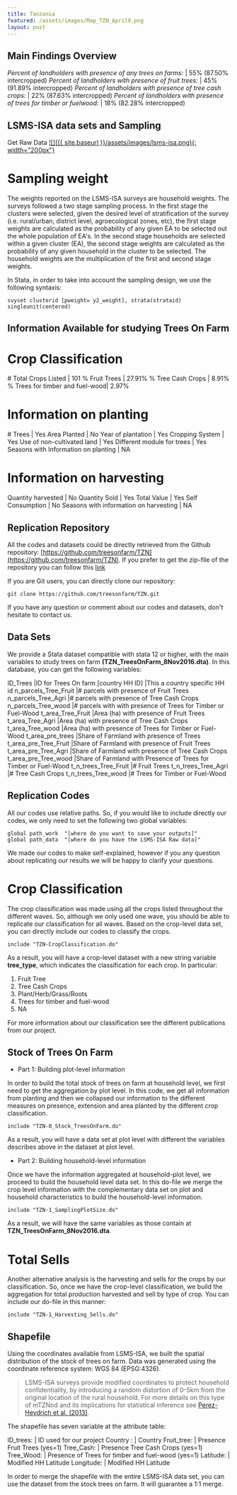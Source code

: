 ```yaml
---
title: Tanzania
featured: /assets/images/Map_TZN_April9.png
layout: post
---
```


## Main Findings Overview

*Percent of landholders with presence of any trees on farms:* | 55% (87.50% intercropped) 
*Percent of landholders with presence of fruit trees:* | 45% (91.89% intercropped)
*Percent of landholders with presence of tree cash crops:* | 22% (87.63% intercropped)
*Percent of landholders with presence of trees for timber or fuelwood:* | 18% (82.28% intercropped)

## LSMS-ISA data sets and Sampling

Get Raw Data
 [![]({{ site.baseurl }}/assets/images/lsms-isa.png){: width="200px"}](http://econ.worldbank.org/WBSITE/EXTERNAL/EXTDEC/EXTRESEARCH/EXTLSMS/0,,contentMDK:23635522~pagePK:64168445~piPK:64168309~theSitePK:3358997,00.html)

# Sampling weight

The weights reported on the LSMS-ISA surveys are household weights. The surveys followed a two stage sampling process. In the first stage the clusters were selected, given the desired level of stratification of the survey (i.e. rural/urban, district level, agroecological zones, etc), the first stage weights are calculated as the probability of any given EA to be selected out the whole population of EA's. In the second stage households are selected within a given cluster (EA), the second stage weights are calculated as the probability of any given household in the cluster to be selected. The household weights are the multiplication of the first and second stage weights.

In Stata, in order to take into account the sampling design, we use the following syntaxis:

```
svyset clusterid [pweight= y2_weight], strata(strataid) singleunit(centered)
```

## Information Available for studying Trees On Farm

# Crop Classification
\# Total Crops Listed 			|	101
% Fruit Trees					|	27.91%
% Tree Cash Crops				|	8.91%
% Trees for timber and fuel-wood|	2.97%

# Information on planting

\# Trees						|	Yes
Area Planted					|	No
Year of plantation				|	Yes
Cropping System					|	Yes
Use of non-cultivated land 		|	Yes
Different module for trees 		|	Yes
Seasons with Information on planting 		|	NA


# Information on harvesting

Quantity harvested  			|	No
Quantity Sold 					|	Yes
Total Value						|	Yes
Self Consumption				|	No
Seasons with information on harvesting 		|	NA

## Replication Repository

All the codes and datasets could be directly retrieved from the Github repository: [https://github.com/treesonfarm/TZN](https://github.com/treesonfarm/TZN). If you prefer to get the zip-file of the repository you can follow this [link](https://github.com/treesonfarm/TZN/zipball/master/)

If you are Git users, you can directly clone our repository: 

```
git clone https://github.com/treesonfarm/TZN.git
```

If you have any question or comment about our codes and datasets, don't hesitate to contact us. 

## Data Sets

We provide a Stata dataset compatible with stata 12 or higher, with the main variables to study trees on farm **(TZN_TreesOnFarm_8Nov2016.dta)**. In this database, you can get the following variables:

ID_Trees 				|ID for Trees On farm
[country HH ID]			|This a country specific HH id
n_parcels_Tree_Fruit 	|# parcels with presence of  Fruit Trees
n_parcels_Tree_Agri 	|# parcels with presence of Tree Cash Crops
n_parcels_Tree_wood 	|# parcels with with presence of Trees for Timber or Fuel-Wood
t_area_Tree_Fruit 		|Area (ha) with presence of Fruit Trees
t_area_Tree_Agri 		|Area (ha) with presence of Tree Cash Crops
t_area_Tree_wood 		|Area (ha) with presence of Trees for Timber or Fuel-Wood
t_area_pre_trees 		|Share of Farmland with presence of Trees
t_area_pre_Tree_Fruit 	|Share of Farmland with presence of Fruit Trees
t_area_pre_Tree_Agri 	|Share of Farmland with presence of Tree Cash Crops
t_area_pre_Tree_wood 	|Share of Farmland with Presence of Trees for Timber or Fuel-Wood
t_n_trees_Tree_Fruit 	|# Fruit Trees
t_n_trees_Tree_Agri 	|# Tree Cash Crops
t_n_trees_Tree_wood 	|# Trees for Timber or Fuel-Wood


## Replication Codes

All our codes use relative paths. So, if you would like to include directly our codes, we only need to set the following two global variables:

```
global path_work  "[where do you want to save your outputs]"
global path_data  "[where do you have the LSMS-ISA Raw data]"
```
We made our codes to make self-explained, however if you any question about replicating our results we will be happy to clarify your questions.

# Crop Classification

The crop classification was made using all the crops listed throughout the different waves. So, although we only used one wave, you should be able to replicate our classification for all waves. Based on the crop-level data set,  you can directly include our codes to classify the crops.

```
include "TZN-CropClassification.do"
```

As a result, you will have a crop-level dataset with a new string variable **tree_type**, which indicates the classification for each crop. In particular:

1. Fruit Tree 						
2. Tree Cash Crops 				
3. Plant/Herb/Grass/Roots			
4. Trees for timber and fuel-wood 	
5. NA 								

For more information about our classification see the different publications from our project.

## Stock of Trees On Farm

- Part 1: Building plot-level information

In order to build the total stock of trees on farm at household level, we first need to get the aggregation by plot level. In this code, we get all information from planting and then we collapsed our information to the different measures on presence, extension and area planted by the different crop classification.

```
include "TZN-0_Stock_TreesOnFarm.do"
```

As a result, you will have a data set at plot level with different the variables describes above in the dataset at plot level.

- Part 2: Building household-level information

Once we have the information aggregated at household-plot level, we proceed to build the household level data set. In this do-file we merge the crop level information with the complementary data set on plot and household characteristics to build the household-level information.

```
include "TZN-1_SamplingPlotSize.do"
```

As a result, we will have the same variables as those contain at **TZN_TreesOnFarm_8Nov2016.dta**.

# Total Sells 

Another alternative analysis is the harvesting and sells for the crops by our classification. So, once we have the crop-level classification, we build the aggregation for total production harvested and sell by type of crop. You can include our do-file in this manner:

```
include "TZN-1_Harvesting_Sells.do"
```

## Shapefile

Using the coordinates available from LSMS-ISA, we built the spatial distribution of the stock of trees on farm. Data was generated using the coordinate reference system: WGS 84 (EPSG:4326).

> LSMS-ISA surveys provide modified coordinates to protect household confidentiality, by introducing a random distortion of 0-5km from the original location of the rural household. For more details on this type of mTZNod and its implications for statistical inference see [Perez-Heydrich et al. (2013)](http://dhsprogram.com/publications/publication-SAR8-Spatial-Analysis-Reports.cfm).

The shapefile has seven variable at the attribute table: 

ID_trees:		| ID used for our project
Country :		| Country
Fruit_tree:		| Presence Fruit Trees	 (yes=1)
Tree_Cash:		| Presence Tree Cash Crops (yes=1)
Tree_Wood:		| Presence of Trees for timber and fuel-wood (yes=1)
Latitude:		| Modified HH Latitude
Longitude:		| Modified HH Latitude

In order to merge the shapefile with the entire LSMS-ISA data set, you can use the dataset from the stock trees on farm. It will guarantee a 1:1 merge.

